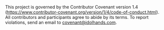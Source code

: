 This project is governed by the Contributor Covenant version 1.4 (https://www.contributor-covenant.org/version/1/4/code-of-conduct.html). All contributors and participants agree to abide by its terms. To report violations, send an email to covenant@idolhands.com.
